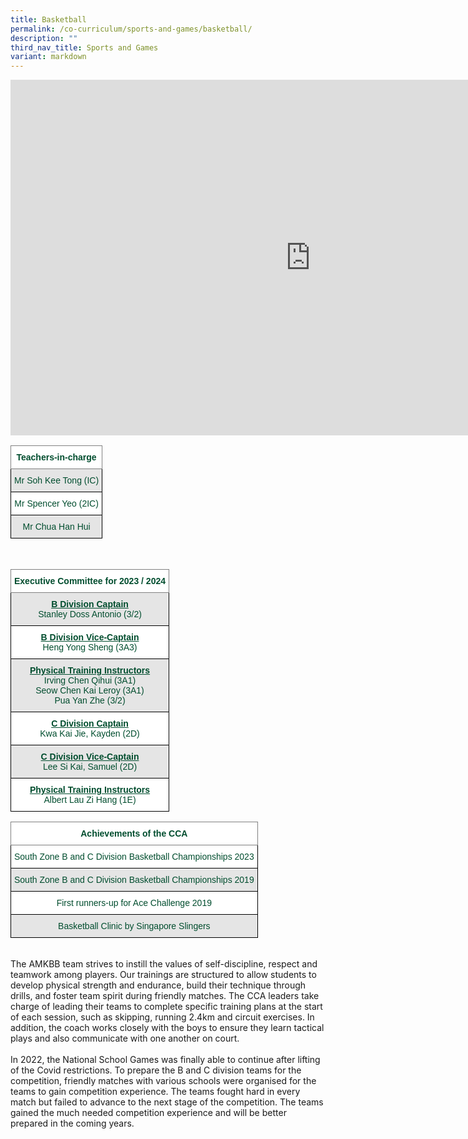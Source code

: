 ```yaml
---
title: Basketball
permalink: /co-curriculum/sports-and-games/basketball/
description: ""
third_nav_title: Sports and Games
variant: markdown
---
```

<iframe allowfullscreen="true" height="569" width="960" frameborder="0" src="https://docs.google.com/presentation/d/e/2PACX-1vTiL3t53ro2lyH55WsdPsla0pqL9OqdulQwOVJ4_JL11K3ATdxg8YUF39lBW3mpnxajNUOM4T6z2yaA/embed?start=true&amp;loop=true&amp;delayms=3000"></iframe>
<br>
<style type="text/css">
.tg  {border-collapse:collapse;border-spacing:0;}
.tg td{border-color:black;border-style:solid;border-width:1px;font-family:Arial, sans-serif;font-size:14px;
  overflow:hidden;padding:10px 5px;word-break:normal;}
.tg th{border-color:black;border-style:solid;border-width:1px;font-family:Arial, sans-serif;font-size:14px;
  font-weight:normal;overflow:hidden;padding:10px 5px;word-break:normal;}
.tg .tg-mwif{background-color:#FFF;border-color:inherit;color:#004D2E;font-weight:bold;text-align:center;vertical-align:top}
.tg .tg-bapb{background-color:#E5E5E5;color:#004D2E;text-align:center;vertical-align:middle}
.tg .tg-wpup{background-color:#FFF;color:#004D2E;text-align:center;vertical-align:middle}
</style>
<table class="tg">
<thead>
  <tr>
    <th class="tg-mwif">Teachers-in-charge<br></th>
  </tr>
</thead>
<tbody>
  <tr>
    <td class="tg-bapb">Mr Soh Kee Tong (IC)<br></td>
  </tr>
  <tr>
    <td class="tg-wpup">Mr Spencer Yeo (2IC)<br></td>
  </tr>
	<tr>
    <td class="tg-bapb">Mr Chua Han Hui<br></td>
  </tr>
  </tbody>
</table>
<br>
<style type="text/css">
.tg  {border-collapse:collapse;border-spacing:0;}
.tg td{border-color:black;border-style:solid;border-width:1px;font-family:Arial, sans-serif;font-size:14px;
  overflow:hidden;padding:10px 5px;word-break:normal;}
.tg th{border-color:black;border-style:solid;border-width:1px;font-family:Arial, sans-serif;font-size:14px;
  font-weight:normal;overflow:hidden;padding:10px 5px;word-break:normal;}
.tg .tg-mwif{background-color:#FFF;border-color:inherit;color:#004D2E;font-weight:bold;text-align:center;vertical-align:top}
.tg .tg-ywyw{background-color:#E5E5E5;color:#004D2E;font-weight:bold;text-align:center;text-decoration:underline;vertical-align:top}
.tg .tg-frvs{background-color:#FFF;color:#004D2E;font-weight:bold;text-align:center;text-decoration:underline;vertical-align:top}
</style>
<table class="tg">
<thead>
  <tr>
    <th class="tg-mwif">Executive Committee for 2023 / 2024<br></th>
  </tr>
</thead>
<tbody>
  <tr>
    <td class="tg-bapb"><b><u>B Division Captain</u></b><br><span style="font-weight:400;color:#004D2E">Stanley Doss Antonio (3/2)</span></td>
  </tr>
  <tr>
    <td class="tg-wpup"><b><u>B Division Vice-Captain</u></b><br><span style="font-weight:400;color:#004D2E">Heng Yong Sheng (3A3)</span></td>
  </tr>
  <tr>
    <td class="tg-bapb"><b><u>Physical Training Instructors</u></b><br><span style="font-weight:400;color:#004D2E">Irving Chen Qihui (3A1)</span><br><span style="font-weight:400;color:#004D2E">Seow Chen Kai Leroy (3A1)<br>Pua Yan Zhe (3/2)</span></td>
  </tr>
  <tr>
    <td class="tg-wpup"><b><u>C Division Captain</u></b><br><span style="font-weight:400;color:#004D2E">Kwa Kai Jie, Kayden (2D)</span></td>
  </tr>
  <tr>
    <td class="tg-bapb"><b><u>C Division Vice-Captain</u></b><br><span style="font-weight:400;color:#004D2E">Lee Si Kai, Samuel (2D)</span></td>
  </tr>
  <tr>
    <td class="tg-wpup"><b><u>Physical Training Instructors</u></b><br><span style="font-weight:400;color:#004D2E">Albert Lau Zi Hang (1E)</span></td>
  </tr>
</tbody>
</table>

<style type="text/css">
.tg  {border-collapse:collapse;border-spacing:0;}
.tg td{border-color:black;border-style:solid;border-width:1px;font-family:Arial, sans-serif;font-size:14px;
  overflow:hidden;padding:10px 5px;word-break:normal;}
.tg th{border-color:black;border-style:solid;border-width:1px;font-family:Arial, sans-serif;font-size:14px;
  font-weight:normal;overflow:hidden;padding:10px 5px;word-break:normal;}
.tg .tg-mwif{background-color:#FFF;border-color:inherit;color:#004D2E;font-weight:bold;text-align:center;vertical-align:top}
.tg .tg-bapb{background-color:#E5E5E5;color:#004D2E;text-align:center;vertical-align:middle}
.tg .tg-wpup{background-color:#FFF;color:#004D2E;text-align:center;vertical-align:middle}
</style>
<table class="tg">
<thead>	
  <tr>
    <th class="tg-mwif">Achievements of the CCA<br></th>
  </tr>
</thead>
<tbody>
	<tr>
    <td class="tg-wpup">South Zone B and C Division Basketball Championships 2023<br></td>
  </tr>
  <tr>
    <td class="tg-bapb">South Zone B and C Division Basketball Championships 2019<br></td>
  </tr>
  <tr>
    <td class="tg-wpup">First runners-up for Ace Challenge 2019<br></td>
  </tr>
  <tr>
    <td class="tg-bapb">Basketball Clinic by Singapore Slingers</td>
  </tr>
</tbody>
</table>
<br>
The AMKBB team strives to instill the values of self-discipline, respect and teamwork among players. Our trainings are structured to allow students to develop physical strength and endurance, build their technique through drills, and foster team spirit during friendly matches. The CCA leaders take charge of leading their teams to complete specific training plans at the start of each session, such as skipping, running 2.4km and circuit exercises. In addition, the coach works closely with the boys to ensure they learn tactical plays and also communicate with one another on court.<br><br>
In 2022, the National School Games was finally able to continue after lifting of the Covid restrictions. To prepare the B and C division teams for the competition, friendly matches with various schools were organised for the teams to gain competition experience. The teams fought hard in every match but failed to advance to the next stage of the competition. The teams gained the much needed competition experience and will be better prepared in the coming years.